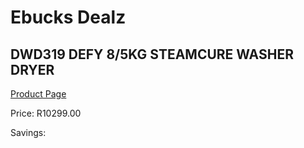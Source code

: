 
# Ebucks Dealz
## DWD319 DEFY 8/5KG STEAMCURE WASHER DRYER
[Product Page](https://www.ebucks.com/web/shop/productSelected.do?prodId=1227899287&catId=704981826)

Price: R10299.00

Savings: 


	